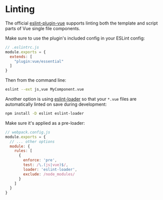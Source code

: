# Linting

The official [eslint-plugin-vue](https://github.com/vuejs/eslint-plugin-vue) supports linting both the template and script parts of Vue single file components.

Make sure to use the plugin's included config in your ESLint config:

``` js
// .eslintrc.js
module.exports = {
  extends: [
    "plugin:vue/essential"
  ]
}
```

Then from the command line:

``` bash
eslint --ext js,vue MyComponent.vue
```

Another option is using [eslint-loader](https://github.com/MoOx/eslint-loader) so that your `*.vue` files are automatically linted on save during development:

``` bash
npm install -D eslint eslint-loader
```

Make sure it's applied as a pre-loader:

``` js
// webpack.config.js
module.exports = {
  // ... other options
  module: {
    rules: [
      {
        enforce: 'pre',
        test: /\.(js|vue)$/,
        loader: 'eslint-loader',
        exclude: /node_modules/
      }
    ]
  }
}
```

